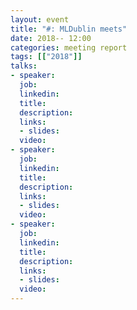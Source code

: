 ```yaml
---
layout: event
title: "#: MLDublin meets"
date: 2018-- 12:00
categories: meeting report
tags: [["2018"]]
talks:
- speaker:
  job:
  linkedin:
  title:
  description:
  links:
  - slides:
  video:
- speaker:
  job:
  linkedin:
  title:
  description:
  links:
  - slides:
  video:
- speaker:
  job:
  linkedin:
  title:
  description:
  links:
  - slides:
  video:
---
```

